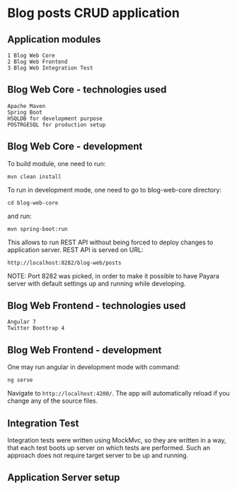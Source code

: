 # Blog posts CRUD application

## Application modules

    1 Blog Web Core
    2 Blog Web Frontend
    3 Blog Web Integration Test

## Blog Web Core - technologies used

    Apache Maven
    Spring Boot
    HSQLDB for development purpose
    POSTRGESQL for production setup

## Blog Web Core - development

To build module, one need to run:

    mvn clean install

To run in development mode, one need to go to blog-web-core directory:

    cd blog-web-core

and run:

    mvn spring-boot:run

This allows to run REST API without being forced to deploy changes to application server.
REST API is served on URL:

    http://localhost:8282/blog-web/posts

NOTE: Port 8282 was picked, in order to make it possible to have Payara server with default settings
up and running while developing.

## Blog Web Frontend - technologies used

    Angular 7
    Twitter Boottrap 4

## Blog Web Frontend - development

One may run angular in development mode with command:

    ng serve

Navigate to `http://localhost:4200/`.
The app will automatically reload if you change any of the source files.

## Integration Test

Integration tests were written using MockMvc, so they are written in a way,
that each test boots up server on which tests are performed. Such an approach
does not require target server to be up and running.

## Application Server setup